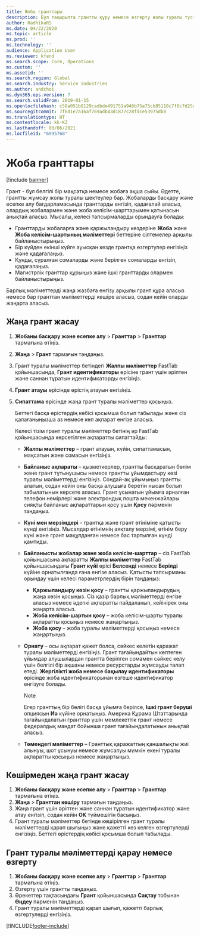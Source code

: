 ```yaml
---
title: Жоба гранттары
description: Бұл тақырыпта грантты құру немесе өзгерту жолы туралы түсіндіріледі.
author: RadhikaRS
ms.date: 04/22/2020
ms.topic: article
ms.prod: ''
ms.technology: ''
audience: Application User
ms.reviewer: kfend
ms.search.scope: Core, Operations
ms.custom: ''
ms.assetid: ''
ms.search.region: Global
ms.search.industry: Service industries
ms.author: andchoi
ms.dyn365.ops.version: 7
ms.search.validFrom: 2019-01-15
ms.openlocfilehash: c58a051b8129cadbde491751a946b75a75cb85118c7f0c7d25a06d322ffea596
ms.sourcegitcommit: 7f8d1e7a16af769adb43d1877c28fdce53975db8
ms.translationtype: HT
ms.contentlocale: kk-KZ
ms.lasthandoff: 08/06/2021
ms.locfileid: "6995768"
---
```

# <a name="project-grants"></a>Жоба гранттары

[!include [banner](../includes/banner.md)]

Грант - бұл белгілі бір мақсатқа немесе жобаға ақша сыйы. Әдетте, грантты жұмсау жолы туралы шектеулер бар. Жобаларды басқару және есепке алу бағдарламасында гранттарды енгізіп, қадағалай аласыз, олардың жобалармен және жоба келісім-шарттарымен қатынасын анықтай аласыз. Мысалы, келесі тапсырмаларды орындауға болады:

- Гранттарды жобаларға және қаржыландыру көздеріне **Жоба** және **Жоба келісім-шартының мәліметтері** беттеріне сілтемелер арқылы байланыстырыңыз.
- Бір күйден екінші күйге ауысқан кезде грантқа өзгертулер енгізіңіз және қадағалаңыз.
- Құнды, сұралған сомаларды және берілген сомаларды енгізіп, қадағалаңыз.
- Магистрлік гранттар құрыңыз және ішкі гранттарды олармен байланыстырыңыз.

Барлық мәліметтерді жаңа жазбаға енгізу арқылы грант құра аласыз немесе бар гранттан мәліметтерді көшіре аласыз, содан кейін оларды жаңарта аласыз.

## <a name="create-a-new-grant"></a>Жаңа грант жасау

1. **Жобаны басқару және есепке алу** \> **Гранттар** \> **Гранттар** тармағына өтіңіз.
2. **Жаңа** \> **Грант** тармағын таңдаңыз.
3. Грант туралы мәліметтер бетіндегі **Жалпы мәліметтер** FastTab қойыншасында, **Грант идентификаторы** өрісіне грант үшін әріптен және саннан тұратын идентификаторды енгізіңіз.
4. **Грант атауы** өрісінде өрістің атауын енгізіңіз.
5. **Сипаттама** өрісінде жаңа грант туралы мәліметтер қосыңыз.

    Беттегі басқа өрістердің көбісі қосымша болып табылады және сіз қалағаныңызша аз немесе көп ақпарат енгізе аласыз.

    Келесі тізім грант туралы мәліметтер бетінің әр FastTab қойыншасында көрсетілген ақпаратты сипаттайды:

    - **Жалпы мәліметтер** – грант атауын, күйін, сипаттамасын, мақсатын және сомасын енгізіңіз.
    - **Байланыс ақпараты** – қызметкерлер, грантты басқаратын бөлім және грант тұтынушысы немесе грантты ұйымдастыру көзі туралы мәліметтерді енгізіңіз. Сондай-ақ ұйымыңыз грантты алатын, содан кейін оны басқа алушыға беретін нысан болып табылатынын көрсете аласыз. Грант ұсынатын ұйымға арналған телефон нөмірлері және электрондық пошта мекенжайлары сияқты байланыс ақпараттарын қосу үшін **Қосу** пәрменін таңдаңыз.
    - **Күні мен мерзімдері** - грантқа және грант өтініміне қатысты күнді енгізіңіз. Мысалдар өтінімнің аяқталу мерзімі, өтінім беру күні және грант мақұлданған немесе бас тартылған күнді қамтиды.
    - **Байланысты жобалар және жоба келісім-шарттар** – сіз FastTab қойыншасына ақпаратты **Жалпы мәліметтер** FastTab қойыншасындағы **Грант күйі** өрісі **Белсенді** немесе **Берілді** күйіне орнатылғанда ғана енгізе аласыз. Қатысты тапсырманы орындау үшін келесі параметрлердің бірін таңдаңыз:

        - **Қаржыландыру көзін қосу** – грантты қаржыландырудың жаңа көзін қосыңыз. Сіз қазір барлық мәліметтерді енгізе аласыз немесе әдепкі ақпаратты пайдаланып, кейінірек оны жаңарта аласыз.
        - **Жоба келісім-шартын қосу** – жоба келісім-шарты туралы ақпаратты қосыңыз немесе жаңартыңыз.
        - **Жоба қосу** – жоба туралы мәліметтерді қосыңыз немесе жаңартыңыз.

    - **Орнату** – осы ақпарат қажет болса, сәйкес келетін қаражат туралы мәліметтерді енгізіңіз. Грант тағайындайтын көптеген ұйымдар алушылардан грантта берілген сомамен сәйкес келу үшін белгілі бір ақшаны немесе ресурстарды жұмсауды талап етеді. **Жергілікті жоба немесе бақылау идентификаторы** өрісінде жоба идентификаторынан өзгеше идентификатор енгізуге болады.

        > [!NOTE]
        > Егер гранттың бір бөлігі басқа ұйымға берілсе, **Ішкі грант беруші** опциясын **Иә** күйіне орнатыңыз. Америка Құрама Штаттарында тағайындалатын гранттар үшін мемлекеттік грант немесе федералдық мандат бойынша грант тағайындалатынын анықтай аласыз.

    - **Төмендегі мәліметтер** – Гранттық қаражаттың қаншалықты жиі алынуы, шот ұсынуы немесе жұмсалуы мүмкін екені туралы ақпаратты қосыңыз немесе жаңартыңыз.

## <a name="create-a-new-grant-from-a-copy"></a>Көшірмеден жаңа грант жасау

1. **Жобаны басқару және есепке алу** \> **Гранттар** \> **Гранттар** тармағына өтіңіз.
2. **Жаңа** \> **Гранттан көшіру** тармағын таңдаңыз.
3. Жаңа грант үшін әріптен және саннан тұратын идентификатор және атау енгізіп, содан кейін **OK** түймешігін басыңыз.
4. Грант туралы мәліметтер бетінде көшірілген грант туралы мәліметтерді қарап шығыңыз және қажетті кез келген өзгертулерді енгізіңіз. Беттегі өрістердің көбісі қосымша болып табылады.

## <a name="view-or-modify-grant-details"></a>Грант туралы мәліметтерді қарау немесе өзгерту

1. **Жобаны басқару және есепке алу** \> **Гранттар** \> **Гранттар** тармағына өтіңіз.
2. Өзгерту үшін грантты таңдаңыз.
3. Әрекеттер тақтасындағы **Грант** қойыншасында **Сақтау** тобынан **Өңдеу** пәрменін таңдаңыз.
4. Грант туралы мәліметтерді қарап шығып, қажетті барлық өзгертулерді енгізіңіз.


[!INCLUDE[footer-include](../includes/footer-banner.md)]